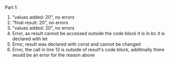 Part 1: 
1. "values added: 20", no errors
2. "final result: 20", no errors
3. "values added: 20", no errors
4. Error, as result cannot be accessed outside the code block it is in bc it is declared with let
5. Error, result was declared with const and cannot be changed
6. Error, the call in line 13 is outside of result's code block, additinally there would be an error for the reason above
